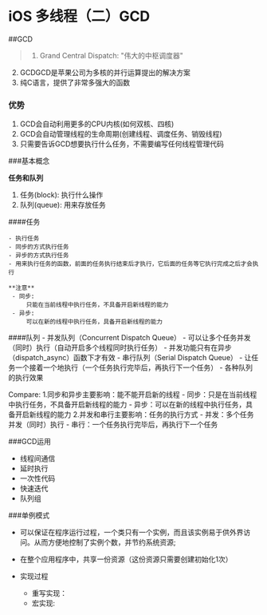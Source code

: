 # iOS 多线程（二）GCD

##GCD

> 1. Grand Central Dispatch: "伟大的中枢调度器"
  2. GCDGCD是苹果公司为多核的并行运算提出的解决方案
  3. 纯C语言，提供了非常多强大的函数

### 优势
1. GCD会自动利用更多的CPU内核(如何双核、四核)
2. GCD会自动管理线程的生命周期(创建线程、调度任务、销毁线程)
3. 只需要告诉GCD想要执行什么任务，不需要编写任何线程管理代码

###基本概念

**任务和队列**

 1. 任务(block): 执行什么操作
 2. 队列(queue): 用来存放任务
	
####任务

	- 执行任务
	- 同步的方式执行任务
	- 异步的方式执行任务
	- 用来执行任务的函数，前面的任务执行结束后才执行，它后面的任务等它执行完成之后才会执行

	**注意** 
	 - 同步:
	 	 只能在当前线程中执行任务，不具备开启新线程的能力
	 - 异步: 
	 	 可以在新的线程中执行任务，具备开启新线程的能力

####队列
	- 并发队列（Concurrent Dispatch Queue）
		 - 可以让多个任务并发（同时）执行（自动开启多个线程同时执行任务）
		 - 并发功能只有在异步（dispatch_async）函数下才有效
	- 串行队列（Serial Dispatch Queue）
	 	 - 让任务一个接着一个地执行（一个任务执行完毕后，再执行下一个任务）
	- 各种队列的执行效果

> 
Compare:
	 1.同步和异步主要影响：能不能开启新的线程
		 - 同步：只是在当前线程中执行任务，不具备开启新线程的能力
		 - 异步：可以在新的线程中执行任务，具备开启新线程的能力
	 2.并发和串行主要影响：任务的执行方式
		 - 并发：多个任务并发（同时）执行
		 - 串行：一个任务执行完毕后，再执行下一个任务


###GCD运用
 - 线程间通信
 - 延时执行
 - 一次性代码
 - 快速迭代
 - 队列组

###单例模式

> 
 - 可以保证在程序运行过程，一个类只有一个实例，而且该实例易于供外界访问。从而方便地控制了实例个数，并节约系统资源;
 - 在整个应用程序中，共享一份资源（这份资源只需要创建初始化1次）

- 实现过程
	 - 重写实现：
	 - 宏实现: 


		
	
